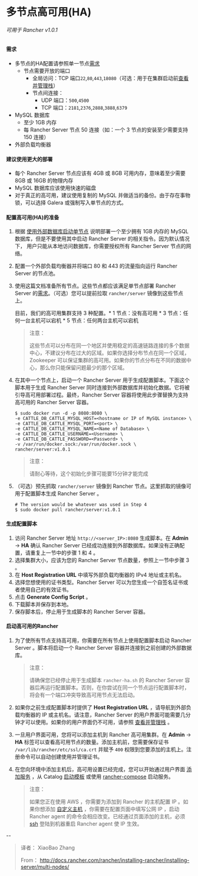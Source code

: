 # 多节点高可用(HA)

###### 可用于 Rancher v1.0.1

#### 需求

- 多节点的HA配置请参照单一节点[需求]()
	- 节点需要开放的端口
		- 全局访问：TCP 端口`22`,`80`,`443`,`18080`（可选：用于在集群启动前[查看并管理栈]()）
		- 节点间连接：
			- UDP 端口：`500`,`4500`
			- TCP 端口：`2181`,`2376`,`2888`,`3888`,`6379`
- MySQL 数据库
	- 至少 1GB 内存
	- 每 Rancher Server 节点 50 连接（如：一个 3 节点的安装至少需要支持 150 连接）
- 外部负载均衡器

#### 建议使用更大的部署
- 每个 Rancher Server 节点应该有 4GB 或 8GB 可用内存，意味着至少需要 8GB 或 16GB 的物理内存
- MySQL 数据库应该使用快速的磁盘
- 对于真正的高可用，建议使用复制的 MySQL 并做适当的备份。由于存在事物锁，可以选择 Galera 或强制写入单节点的方式。

#### 配置高可用(HA)的准备
1. 根据 [使用外部数据库启动单节点]() 说明部署一个至少拥有 1GB 内存的 MySQL 数据库，但是不要使用其中启动 Rancher Server 的相关指令。因为默认情况下， 用户只能从本地访问数据库，你需要授权所有 Rancher Server 节点的网络。
2. 配置一个外部负载均衡器并将端口 80 和 443 的流量指向运行 Rancher Server 的节点池。
3. 使用这篇文档准备所有节点。这些节点都应该满足单节点部署 Rancher Server 的[需求]()。（可选）您可以提前拉取 `rancher/server` 镜像到这些节点上。

	目前，我们的高可用集群支持 3 种配置。* 1 节点：没有高可用 * 3 节点：任何一台主机可以宕机 * 5 节点：任何两台主机可以宕机
	> 注意：
	>
	> 这些节点可以分布在同一个地区并使用稳定的高速链路连接的多个数据中心，不建议分布在过大的区域。如果你选择分布节点在同一个区域，Zookeeper 可以保证集群的高可用。如果你的节点分布在不同的数据中心，那么你只能保留问题最少的那个区域。

4. 在其中一个节点上，启动一个 Rancher Server 用于生成配置脚本。下面这个脚本用于生成 Rancher Server 同时连接到外部数据库并初始化数据。它将被引导高可用部署过程。最终，Rancher Server 容器将使用此步骤替换为支持高可用的 Rancher Server 容器。
	
	```
	$ sudo docker run -d -p 8080:8080 \
	-e CATTLE_DB_CATTLE_MYSQL_HOST=<hostname or IP of MySQL instance> \
	-e CATTLE_DB_CATTLE_MYSQL_PORT=<port> \
	-e CATTLE_DB_CATTLE_MYSQL_NAME=<Name of Database> \
	-e CATTLE_DB_CATTLE_USERNAME=<Username> \
	-e CATTLE_DB_CATTLE_PASSWORD=<Password> \
	-v /var/run/docker.sock:/var/run/docker.sock \
	rancher/server:v1.0.1
	```
	> 注意：
	>
	> 请耐心等待，这个初始化步骤可能要15分钟才能完成
	
5. （可选）预先抓取 `rancher/server` 镜像到 Rancher 节点。这里抓取的镜像可用于配置脚本生成 Rancher Server 。
	
	```
	# The version would be whatever was used in Step 4
	$ sudo docker pull rancher/server:v1.0.1
	```

#### 生成配置脚本
1. 访问 Rancher Server 地址 `http://<server_IP>:8080` 生成脚本。在 **Admin** -> **HA** 确认 Rancher Server 已经成功连接到外部数据库。如果没有正确配置，请重复上一节中的步骤 1 和 4 。
2. 选择集群大小，应该为您的 Rancher Server 节点数量，参照上一节中步骤 3 。
3. 在 **Host Registration URL** 中填写外部负载均衡器的 IPv4 地址或主机名。
4. 选择您想使用的证书类型。Rancher Server 可以为您生成一个自签名证书或者使用自己的有效证书。
5. 点击 **Generate Config Script** 。
6. 下载脚本并保存到本地。
7. 保存脚本后，停止用于生成脚本的 Rancher Server 容器。

#### 启动高可用的Rancher
1. 为了使所有节点支持高可用，你需要在所有节点上使用配置脚本启动 Rancher Server 。脚本将启动一个 Rancher Server 容器并连接到之前创建的外部数据库。

	> 注意：
	> 
	> 请确保您已经停止用于生成脚本 `rancher-ha.sh` 的 Rancher Server 容器后再运行配置脚本。否则，在你尝试在同一个节点运行配置脚本时，将会有一个端口冲突导致高可用节点无法启动。

2. 如果你之前生成配置脚本时提供了 **Host Registration URL** ，请导航到外部负载均衡器的 IP 或主机名。请注意，Rancher Server 的用户界面可能需要几分钟才可以使用。如果你的用户界面仍不可用，请参照 [查看并管理栈]() 。
3. 一旦用户界面可用，您将可以添加主机到 Rancher 高可用集群。在 **Admin** -> **HA** 标签可以查看高可用节点的数量。添加主机前，您需要保存证书 `/var/lib/rancher/etc/ssl/ca.crt` 并赋予 `400` 权限到您要添加的主机上。注册命令可以自动创建使用并管理证书。
4. 在您向环境中添加主机后，高可用设置已经完成，您可以开始通过用户界面 [添加服务]() ，从 Catalog [启动模板]() 或使用 [rancher-compose]() 启动服务。
	> 注意：
	>
	> 如果您正在使用 AWS ，你需要为添加到 Rancher 的主机配置 IP 。如果你想添加 [自定义主机]() ，你需要在配置页面中填写公网 IP ，启动 Rancher agent 的命令会相应改变。已经通过页面添加的主机，必须 [ssh]() 登陆到机器重启 Rancher agent 使 IP 生效。

--
> 译者： XiaoBao Zhang
> 
> From： http://docs.rancher.com/rancher/installing-rancher/installing-server/multi-nodes/